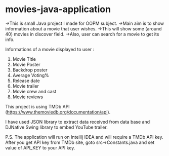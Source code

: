 # movies-java-application
->This is small Java project I made for OOPM subject. 
->Main aim is to show information about a movie that user wishes. 
->This will show some (around 40) movies in discover field.
->Also, user can search for a movie to get its info. 

Informations of a movie displayed to user :

1. Movie Title
2. Movie Poster
3. Backdrop poster
4. Average Voting%
5. Release date
6. Movie trailer
7. Movie crew and cast
8. Movie reviews

This project is using TMDb API (https://www.themoviedb.org/documentation/api).

I have used JSON library to extract data received from data base and DJNative Swing library to embed YouTube trailer.

P.S. The application will run on IntellIj IDEA and will require a TMDb API key.
After you get API key from TMDb site, goto src->Constants.java and set value of API_KEY to your API key.
